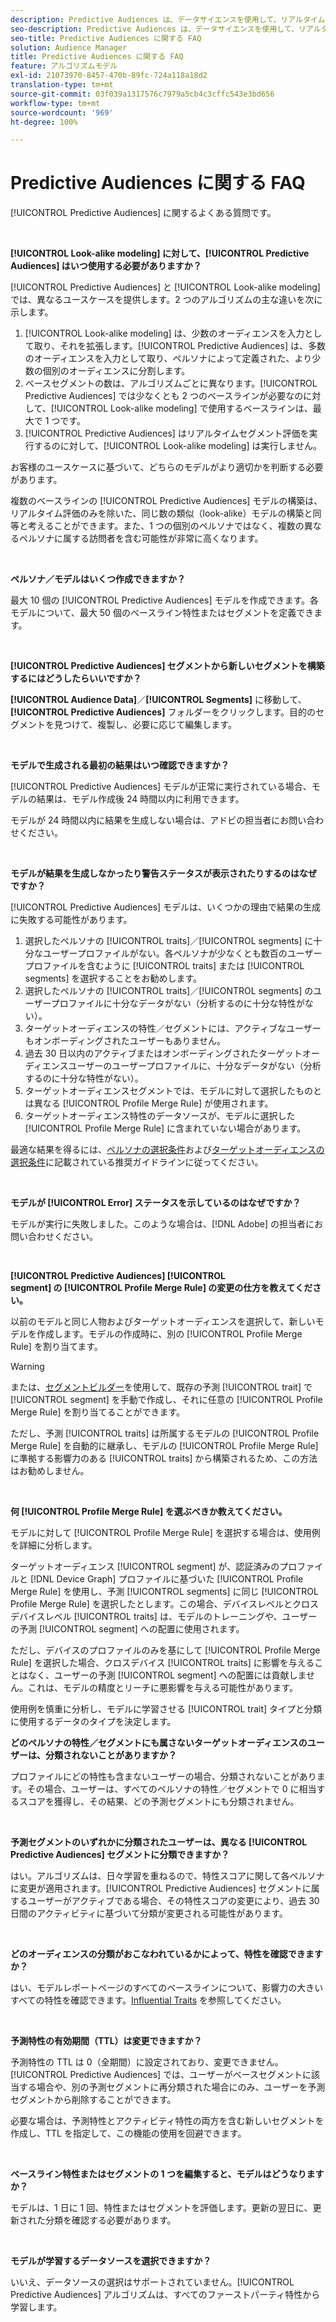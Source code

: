 ```yaml
---
description: Predictive Audiences は、データサイエンスを使用して、リアルタイムに不明なオーディエンスを個別のペルソナに分類するのに役立ちます。
seo-description: Predictive Audiences は、データサイエンスを使用して、リアルタイムに不明なオーディエンスを個別のペルソナに分類するのに役立ちます。
seo-title: Predictive Audiences に関する FAQ
solution: Audience Manager
title: Predictive Audiences に関する FAQ
feature: アルゴリズムモデル
exl-id: 21073970-8457-470b-89fc-724a118a18d2
translation-type: tm+mt
source-git-commit: 03f039a1317576c7979a5cb4c3cffc543e3bd656
workflow-type: tm+mt
source-wordcount: '969'
ht-degree: 100%

---
```


# Predictive Audiences に関する FAQ

[!UICONTROL Predictive Audiences] に関するよくある質問です。

 

**[!UICONTROL Look-alike modeling] に対して、[!UICONTROL Predictive Audiences] はいつ使用する必要がありますか？**

[!UICONTROL Predictive Audiences] と [!UICONTROL Look-alike modeling] では、異なるユースケースを提供します。2 つのアルゴリズムの主な違いを次に示します。

1. [!UICONTROL Look-alike modeling] は、少数のオーディエンスを入力として取り、それを拡張します。[!UICONTROL Predictive Audiences] は、多数のオーディエンスを入力として取り、ペルソナによって定義された、より少数の個別のオーディエンスに分割します。
1. ベースセグメントの数は、アルゴリズムごとに異なります。[!UICONTROL Predictive Audiences] では少なくとも 2 つのベースラインが必要なのに対して、[!UICONTROL Look-alike modeling] で使用するベースラインは、最大で 1 つです。
1. [!UICONTROL Predictive Audiences] はリアルタイムセグメント評価を実行するのに対して、[!UICONTROL Look-alike modeling] は実行しません。

お客様のユースケースに基づいて、どちらのモデルがより適切かを判断する必要があります。

複数のベースラインの [!UICONTROL Predictive Audiences] モデルの構築は、リアルタイム評価のみを除いた、同じ数の類似（look-alike）モデルの構築と同等と考えることができます。また、1 つの個別のペルソナではなく、複数の異なるペルソナに属する訪問者を含む可能性が非常に高くなります。

 

**ペルソナ／モデルはいくつ作成できますか？**

最大 10 個の [!UICONTROL Predictive Audiences] モデルを作成できます。各モデルについて、最大 50 個のベースライン特性またはセグメントを定義できます。

 

**[!UICONTROL Predictive Audiences] セグメントから新しいセグメントを構築するにはどうしたらいいですか？**

**[!UICONTROL Audience Data]**／**[!UICONTROL Segments]** に移動して、**[!UICONTROL Predictive Audiences]** フォルダーをクリックします。目的のセグメントを見つけて、複製し、必要に応じて編集します。

 

**モデルで生成される最初の結果はいつ確認できますか？**

[!UICONTROL Predictive Audiences] モデルが正常に実行されている場合、モデルの結果は、モデル作成後 24 時間以内に利用できます。

モデルが 24 時間以内に結果を生成しない場合は、アドビの担当者にお問い合わせください。

 

**モデルが結果を生成しなかったり警告ステータスが表示されたりするのはなぜですか？**

[!UICONTROL Predictive Audiences] モデルは、いくつかの理由で結果の生成に失敗する可能性があります。

1. 選択したペルソナの [!UICONTROL traits]／[!UICONTROL segments] に十分なユーザープロファイルがない。各ペルソナが少なくとも数百のユーザープロファイルを含むように [!UICONTROL traits] または [!UICONTROL segments] を選択することをお勧めします。
1. 選択したペルソナの [!UICONTROL traits]／[!UICONTROL segments] のユーザープロファイルに十分なデータがない（分析するのに十分な特性がない）。
1. ターゲットオーディエンスの特性／セグメントには、アクティブなユーザーもオンボーディングされたユーザーもありません。
1. 過去 30 日以内のアクティブまたはオンボーディングされたターゲットオーディエンスユーザーのユーザープロファイルに、十分なデータがない（分析するのに十分な特性がない）。
1. ターゲットオーディエンスセグメントでは、モデルに対して選択したものとは異なる [!UICONTROL Profile Merge Rule] が使用されます。
1. ターゲットオーディエンス特性のデータソースが、モデルに選択した [!UICONTROL Profile Merge Rule] に含まれていない場合があります。

最適な結果を得るには、[ペルソナの選択条件](../features/algorithmic-models/predictive-audiences.md#selection-personas)および[ターゲットオーディエンスの選択条件](../features/algorithmic-models/predictive-audiences.md#selection-audience)に記載されている推奨ガイドラインに従ってください。

 

**モデルが [!UICONTROL Error] ステータスを示しているのはなぜですか？**

モデルが実行に失敗しました。このような場合は、[!DNL Adobe] の担当者にお問い合わせください。

 

**[!UICONTROL Predictive Audiences] [!UICONTROL segment] の [!UICONTROL Profile Merge Rule] の変更の仕方を教えてください。**

以前のモデルと同じ人物およびターゲットオーディエンスを選択して、新しいモデルを作成します。モデルの作成時に、別の [!UICONTROL Profile Merge Rule] を割り当てます。

>[!WARNING]
> または、[セグメントビルダー](../features/segments/segment-builder.md)を使用して、既存の予測 [!UICONTROL trait] で [!UICONTROL segment] を手動で作成し、それに任意の [!UICONTROL Profile Merge Rule] を割り当てることができます。
> 
> ただし、予測 [!UICONTROL traits] は所属するモデルの [!UICONTROL Profile Merge Rule] を自動的に継承し、モデルの [!UICONTROL Profile Merge Rule] に準拠する影響力のある [!UICONTROL traits] から構築されるため、この方法はお勧めしません。

 

**何 [!UICONTROL Profile Merge Rule] を選ぶべきか教えてください。**

モデルに対して [!UICONTROL Profile Merge Rule] を選択する場合は、使用例を詳細に分析します。

ターゲットオーディエンス [!UICONTROL segment] が、認証済みのプロファイルと [!DNL Device Graph] プロファイルに基づいた [!UICONTROL Profile Merge Rule] を使用し、予測 [!UICONTROL segments] に同じ [!UICONTROL Profile Merge Rule] を選択したとします。この場合、デバイスレベルとクロスデバイスレベル [!UICONTROL traits] は、モデルのトレーニングや、ユーザーの予測 [!UICONTROL segment] への配置に使用されます。

ただし、デバイスのプロファイルのみを基にして [!UICONTROL Profile Merge Rule] を選択した場合、クロスデバイス [!UICONTROL traits] に影響を与えることはなく、ユーザーの予測 [!UICONTROL segment] への配置には貢献しません。これは、モデルの精度とリーチに悪影響を与える可能性があります。

使用例を慎重に分析し、モデルに学習させる [!UICONTROL trait] タイプと分類に使用するデータのタイプを決定します。

**どのペルソナの特性／セグメントにも属さないターゲットオーディエンスのユーザーは、分類されないことがありますか？**

プロファイルにどの特性も含まないユーザーの場合、分類されないことがあります。その場合、ユーザーは、すべてのペルソナの特性／セグメントで 0 に相当するスコアを獲得し、その結果、どの予測セグメントにも分類されません。

 

**予測セグメントのいずれかに分類されたユーザーは、異なる [!UICONTROL Predictive Audiences] セグメントに分類できますか？**

はい。アルゴリズムは、日々学習を重ねるので、特性スコアに関して各ペルソナに変更が適用されます。[!UICONTROL Predictive Audiences] セグメントに属するユーザーがアクティブである場合、その特性スコアの変更により、過去 30 日間のアクティビティに基づいて分類が変更される可能性があります。

 

**どのオーディエンスの分類がおこなわれているかによって、特性を確認できますか？**

はい、モデルレポートページのすべてのベースラインについて、影響力の大きいすべての特性を確認できます。[Influential Traits](../features/algorithmic-models/predictive-audiences-reporting.md#influential-traits) を参照してください。

 

**予測特性の有効期間（TTL）は変更できますか？**

予測特性の TTL は 0（全期間）に設定されており、変更できません。[!UICONTROL Predictive Audiences] では、ユーザーがベースセグメントに該当する場合や、別の予測セグメントに再分類された場合にのみ、ユーザーを予測セグメントから削除することができます。

必要な場合は、予測特性とアクティビティ特性の両方を含む新しいセグメントを作成し、TTL を指定して、この機能の使用を回避できます。

 


**ベースライン特性またはセグメントの 1 つを編集すると、モデルはどうなりますか？**

モデルは、1 日に 1 回、特性またはセグメントを評価します。更新の翌日に、更新された分類を確認する必要があります。

 

**モデルが学習するデータソースを選択できますか？**

いいえ、データソースの選択はサポートされていません。[!UICONTROL Predictive Audiences] アルゴリズムは、すべてのファーストパーティ特性から学習します。
